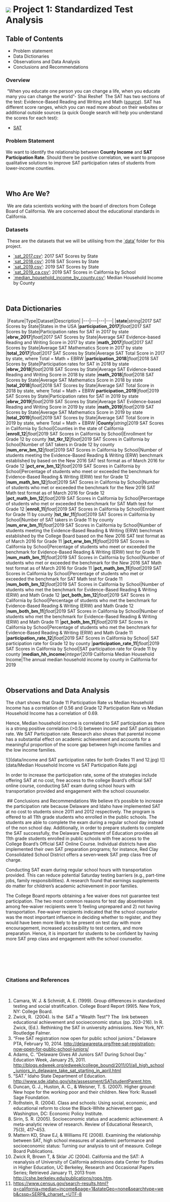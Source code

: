 # ![](https://ga-dash.s3.amazonaws.com/production/assets/logo-9f88ae6c9c3871690e33280fcf557f33.png) Project 1: Standardized Test Analysis

## Table of Contents
* Problem statement
* Data Dictionaries
* Observations and Data Analysis
* Conclusions and Recommendations
​
### Overview
​
“When you educate one person you can change a life, when you educate many you can change the world”- Shai Reshef
​
The SAT has two sections of the test: Evidence-Based Reading and Writing and Math ([*source*](https://www.princetonreview.com/college/sat-sections)). SAT has different score ranges, which you can read more about on their websites or additional outside sources (a quick Google search will help you understand the scores for each test):
* [SAT](https://collegereadiness.collegeboard.org/sat)


### Problem Statement
​We want to identify the relationship between <b> County Income</b> and <b> SAT Participation Rate</b>.
Should there be positive correlation, we want to propose qualitative solutions to improve SAT participation rates of students from lower-income counties.



​
## Who Are We?
​
We are data scientists working with the board of directors from College Board of California. We are concerned about the educational standards in California. 


### Datasets
​
These are the datasets that we will be utilising from the [`data’](./data/) folder for this project.

* [`sat_2017.csv’](./data/sat_2017.csv): 2017 SAT Scores by State
* [`sat_2018.csv’](./data/sat_2018.csv): 2018 SAT Scores by State
* [`sat_2019.csv’](./data/sat_2019.csv): 2019 SAT Scores by State
* [`sat_2019_ca.csv’](./data/sat_2019_ca.csv): 2019 SAT Scores in California by School
* [`median_household_income_by_county.csv’](./data/median_household_income_by_county.csv): Median Household Income by County


​
## Data Dictionaries
​
|Feature|Type|Dataset|Description|
|---|---|---|---|
|**state**|*string*|2017 SAT Scores by State|States in the USA
|**participation_2017**|*float*|2017 SAT Scores by State|Participation rates for SAT in 2017 by state
|**ebrw_2017**|*float*|2017 SAT Scores by State|Average SAT Evidence-based Reading and Writing Score in 2017 by state
|**math_2017**|*float*|2017 SAT Scores by State|Average SAT Mathematics Score in 2017 by state
|**total_2017**|*float*|2017 SAT Scores by State|Average SAT Total Score in 2017 by state, where Total = Math + EBRW
|**participation_2018**|*float*|2018 SAT Scores by State|Participation rates for SAT in 2018 by state
|**ebrw_2018**|*float*|2018 SAT Scores by State|Average SAT Evidence-based Reading and Writing Score in 2018 by state
|**math_2018**|*float*|2018 SAT Scores by State|Average SAT Mathematics Score in 2018 by state
|**total_2018**|*float*|2018 SAT Scores by State|Average SAT Total Score in 2018 by state, where Total = Math + EBRW
**participation_2019**|*float*|2019 SAT Scores by State|Participation rates for SAT in 2019 by state
|**ebrw_2019**|*float*|2019 SAT Scores by State|Average SAT Evidence-based Reading and Writing Score in 2019 by state
|**math_2019**|*float*|2019 SAT Scores by State|Average SAT Mathematics Score in 2019 by state
|**total_2019**|*float*|2019 SAT Scores by State|Average SAT Total Score in 2019 by state, where Total = Math + EBRW
|**County**|*string*|2019 SAT Scores in California by School|Counties in the state of California
|**enroll_12**|*float*|2019 SAT Scores in California by School|Enrollment for Grade 12 by county
|**tst_tkr_12**|*float*|2019 SAT Scores in California by School|Number of SAT takers in Grade 12 by county
|**num_erw_bm_12**|*float*|2019 SAT Scores in California by School|Number of students meeting the Evidence-Based Reading & Writing (ERW) benchmark established by based on the New 2016 SAT test format as of March 2016 for Grade 12
|**pct_erw_bm_12**|*float*|2019 SAT Scores in California by School|Percentage of students who meet or exceeded the benchmark for Evidence-Based Reading & Writing (ERW) test for Grade 12
|**num_math_bm_12**|*float*|2019 SAT Scores in California by School|Number of students who met or exceeded the benchmark for the New 2016 SAT Math test format as of March 2016 for Grade 12
|**pct_math_bm_12**|*float*|2019 SAT Scores in California by School|Percentage of students who met or exceeded the benchmark for SAT Math test for Grade 12
|**enroll_11**|*float*|2019 SAT Scores in California by School|Enrollment for Grade 11 by county
|**tst_tkr_11**|*float*|2019 SAT Scores in California by School|Number of SAT takers in Grade 11 by county
|**num_erw_bm_11**|*float*|2019 SAT Scores in California by School|Number of students meeting the Evidence-Based Reading & Writing (ERW) benchmark established by the College Board based on the New 2016 SAT test format as of March 2016 for Grade 11
|**pct_erw_bm_11**|*float*|2019 SAT Scores in California by School|Percentage of students who meet or exceeded the benchmark for Evidence-Based Reading & Writing (ERW) test for Grade 11
|**num_math_bm_11**|*float*|2019 SAT Scores in California by School|Number of students who met or exceeded the benchmark for the New 2016 SAT Math test format as of March 2016 for Grade 11
|**pct_math_bm_11**|*float*|2019 SAT Scores in California by School|Percentage of students who met or exceeded the benchmark for SAT Math test for Grade 11
|**num_both_bm_12**|*float*|2019 SAT Scores in California by School|Number of students who met the benchmark for Evidence-Based Reading & Writing (ERW) and Math Grade 12
|**pct_both_bm_12**|*float*|2019 SAT Scores in California by School|Percentage of students who met the benchmark for Evidence-Based Reading & Writing (ERW) and Math Grade 12
|**num_both_bm_11**|*float*|2019 SAT Scores in California by School|Number of students who met the benchmark for Evidence-Based Reading & Writing (ERW) and Math Grade 11
|**pct_both_bm_11**|*float*|2019 SAT Scores in California by School|Percentage of students who met the benchmark for Evidence-Based Reading & Writing (ERW) and Math Grade 11
|**participation_rate_12**|*float*|2019 SAT Scores in California by School| SAT participation rate for Grade 12 by county
|**participation_rate_11**|*float*|2019 SAT Scores in California by School|SAT participation rate for Grade 11 by county
|**median_hh_income**|*integer*|2019 California Median Household Income|The annual median household income by county in California for 2019 

​
## Observations and Data Analysis


The chart shows that Grade 11 Participation Rate vs Median Household Income has a correlation of 0.56 and Grade 12 Participation Rate vs Median Household Income has a correlation of 0.69. 

Hence, Median household income is correlated to SAT participation as there is a strong positive correlation (>0.5) between income and SAT participation rate. We SAT Participation rate. Research also shows that parental income has a substantial effect on academic achievement and accounts for a meaningful proportion of the score gap between high income families and the low income families.  

![](data/income and SAT participation rates for both Grades 11 and 12.jpg)
![](data/Median Household Income vs SAT Participation Rate.jpg)

In order to increase the participation rate, some of the strategies include offering SAT at no cost, free access to the college Board’s official SAT online course, conducting SAT exam during school hours with transportation provided and engagement with the school couunselor.  



​ ## Conclusions and Recommendations
We believe it’s possible to increase the participation rate because Delaware and Idaho have implemented SAT at no cost to students since 2011 and 2012 respectively. The program is offered to all 11th grade students who enrolled in the public schools. The students are able to complete the exam during a regular school day instead of the non school day. Additionally, in order to prepare students to complete the SAT successfully, the Delaware Department of Education provides all 11th grade students enrolled in public schools with free access to the College Board’s Official SAT Online Course. Individual districts have also implemented their own SAT preparation programs; for instance, Red Clay Consolidated School District offers a seven‐week SAT prep class free of charge.

Conducting SAT exam during regular school hours with transportation provided. This can reduce potential Saturday testing barriers (e.g., part-time jobs, family responsibilities). A research found that earnings supplements do matter for children’s academic achievement in poor families. 

The College Board reports obtaining a fee waiver does not guarantee test participation. The two most common reasons for test day absenteeism among fee‐waiver recipients were 1) feeling unprepared and 2) not having transportation. Fee‐waiver recipients indicated that the school counselor was the most important influence in deciding whether to register, and they would have been more likely to be present on test day with more encouragement, increased accessibility to test centers, and more preparation. Hence, it is important for students to be confident by having more SAT prep class and engagement with the school counsellor. 


​
---
​
### Citations and References
​
1. Camara, W. J. & Schmidt, A. E. (1999). Group differences in standardized testing and social stratification. College Board Report (99)5. New York, NY: College Board.
2. Zwick, R.  (2004). Is the  SAT a “Wealth Test”? The  link between educational achievement and socioeconomic status (pp. 203–216). In R. Zwick, (Ed.). Rethinking the SAT in university admissions. New York, NY: Routledge Falmer.
3. “Free SAT registration now open for public school juniors.” Delaware PTA, February 10, 2014. http://delawarepta.org/free‐sat‐registration‐now‐open‐for‐public‐school‐juniors/
4. Adams, C. “Delaware Gives All Juniors SAT During School Day.” Education Week, January 25, 2011. http://blogs.edweek.org/edweek/college_bound/2011/01/all_high_school_juniors_in_delaware_take_sat_starting_in_april.html
5.  “SAT.” Idaho State Department of Education. http://www.sde.idaho.gov/site/assessment/SATstudentParent.htm 
6. Duncan, G. J., Huston, A. C., & Weisner, T. S. (2007). Higher ground: New hope for the working poor and their children. New York: Russell Sage Foundation.
7. Rothstein, R. (2004). Class and schools: Using social, economic, and educational reform to close the Black-White achievement gap. Washington, DC: Economic Policy Institute.
8. Sirin, S. R. (2005). Socioeconomic status and academic achievement: A meta-analytic review of research. Review of Educational Research, 75(3), 417–453.
9. Mattern KD, Shaw EJ, & Williams FE (2008). Examining the relationship between SAT, high school measures of academic performance and socioeconomic status: Turning our analysis to unit of measure. College Board Publications. 
10. Zwick R, Brown T, & Sklar JC (2004). California and the SAT: A reanalysis of University of California admissions data Center for Studies in Higher Education, UC Berkeley, Research and Occasional Papers Series; Retrieved January 11, 2013 from http://cshe.berkeley.edu/publications/rops.htm. 
11. https://www.census.gov/search-results.html?q=california+median+income&page=1&stateGeo=none&searchtype=web&cssp=SERP&_charset_=UTF-8